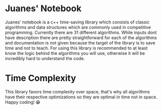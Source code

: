 # Juanes' Notebook
Juanes' notebook is a c++ time-saving library which consists of classic algorithms and data structures which are commonly used in competitive programming.
Currently there are 31 different algorithms. While inputs dont have description there are pretty straightforward for each of the algorithms and documentation is not given because the target of the library is to save time and not to teach. For using this library is recommended to at least know the logic behind the algorithms you will use, otherwise it will be incredibly hard to understand the code.

# Time Complexity
This library favors time complexity over space, that's why all algorithms have their respective optimizations so they are optimal in time not in space. 
Happy coding! 😁
